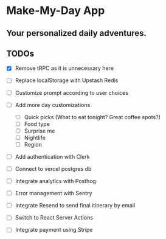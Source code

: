 # Make-My-Day App
## Your personalized daily adventures.

## TODOs
- [x] Remove tRPC as it is unnecessary here
- [ ] Replace localStorage with Upstash Redis
- [ ] Customize prompt according to user choices
- [ ] Add more day customizations
  - [ ] Quick picks (What to eat tonight? Great coffee spots?)
  - [ ] Food type
  - [ ] Surprise me
  - [ ] Nightlife
  - [ ] Region
- [ ] Add authentication with Clerk
- [ ] Connect to vercel postgres db
- [ ] Integrate analytics with Posthog
- [ ] Error management with Sentry
- [ ] Integrate Resend to send final itinerary by email
- [ ] Switch to React Server Actions
- [ ] Integrate payment using Stripe

